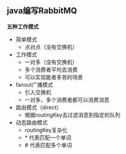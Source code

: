 ## java编写RabbitMQ
**五种工作模式**
* 简单模式
    * 点对点（没有交换机）
* 工作模式
    * 一对多（没有交换机）
    * 多个消费者平均去消费
    * 可以实现能者多劳的场景
* fanout广播模式
    * 引入交换机
    * 一对多，多个消费者都可以消费消息
* 路由模式（direct）
    * 根据routingKey去过滤消息到指定的队列
* 动态路由模式
    * routingKey复杂化
    * \* 代表匹配一个单词
    * \# 代表匹配多个单词
